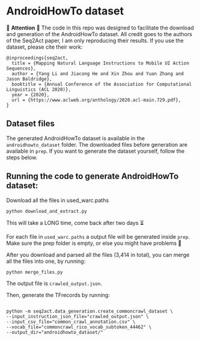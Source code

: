 # AndroidHowTo dataset

:rotating_light: **Attention** :rotating_light: The code in this repo was designed to facilitate the download and generation of the AndroidHowTo dataset. All credit goes to the authors of the Seq2Act paper, I am only reproducing their results. If you use the dataset, please cite their work:

```
@inproceedings{seq2act,
  title = {Mapping Natural Language Instructions to Mobile UI Action Sequences},
  author = {Yang Li and Jiacong He and Xin Zhou and Yuan Zhang and Jason Baldridge},
  booktitle = {Annual Conference of the Association for Computational Linguistics (ACL 2020)},
  year = {2020},
  url = {https://www.aclweb.org/anthology/2020.acl-main.729.pdf},
}
```

## Dataset files

The generated AndroidHowTo dataset is available in the ```androidhowto_dataset``` folder. The downloaded files before generation are available in ```prep```. If you want to generate the dataset yourself, follow the steps below.

## Running the code to generate AndroidHowTo dataset:

Download all the files in used_warc.paths

```
python download_and_extract.py
```

This will take a LONG time, come back after two days :hourglass_flowing_sand:


For each file in ```used_warc.paths``` a output file will be generated inside ```prep```. Make sure the prep folder is empty, or else you might have problems :bug: 


After you download and parsed all the files (3,414 in total), you can merge all the files into one, by running:

```
python merge_files.py
```

The output file is ```crawled_output.json```.

Then, generate the TFrecords by running:

```

python -m seq2act.data_generation.create_commoncrawl_dataset \
--input_instruction_json_file="crawled_output.json" \
--input_csv_file="common_crawl_annotation.csv" \
--vocab_file="commoncrawl_rico_vocab_subtoken_44462" \
--output_dir="androidhowto_dataset/"

```